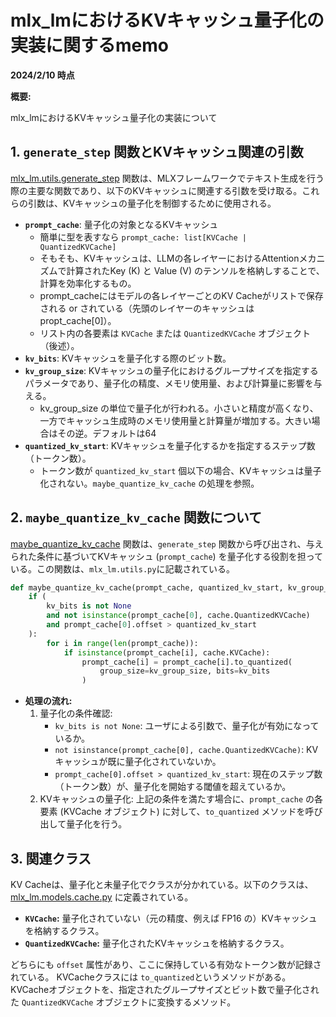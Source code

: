 # mlx_lmにおけるKVキャッシュ量子化の実装に関するmemo
**2024/2/10 時点**

**概要:**

mlx_lmにおけるKVキャッシュ量子化の実装について


## 1. `generate_step` 関数とKVキャッシュ関連の引数

[mlx_lm.utils.generate_step](https://github.com/ml-explore/mlx-examples/blob/1ced1b00ca9c2457fcbf0e54ffcffe58f53fb4fd/llms/mlx_lm/utils.py#L209) 関数は、MLXフレームワークでテキスト生成を行う際の主要な関数であり、以下のKVキャッシュに関連する引数を受け取る。これらの引数は、KVキャッシュの量子化を制御するために使用される。

*   **`prompt_cache`**: 量子化の対象となるKVキャッシュ
    *   簡単に型を表すなら `prompt_cache: list[KVCache | QuantizedKVCache]`
    *   そもそも、KVキャッシュは、LLMの各レイヤーにおけるAttentionメカニズムで計算されたKey (K) と Value (V) のテンソルを格納しすることで、計算を効率化するもの。
    *   prompt_cacheにはモデルの各レイヤーごとのKV Cacheがリストで保存される or されている（先頭のレイヤーのキャッシュはpropt_cache[0]）。
    *   リスト内の各要素は `KVCache` または `QuantizedKVCache` オブジェクト（後述）。
*   **`kv_bits`**: KVキャッシュを量子化する際のビット数。
*   **`kv_group_size`**: KVキャッシュの量子化におけるグループサイズを指定するパラメータであり、量子化の精度、メモリ使用量、および計算量に影響を与える。
    *   kv_group_size の単位で量子化が行われる。小さいと精度が高くなり、一方でキャッシュ生成時のメモリ使用量と計算量が増加する。大きい場合はその逆。デフォルトは64
*   **`quantized_kv_start`**: KVキャッシュを量子化するかを指定するステップ数（トークン数）。
    *   トークン数が `quantized_kv_start` 個以下の場合、KVキャッシュは量子化されない。`maybe_quantize_kv_cache` の処理を参照。

## 2. `maybe_quantize_kv_cache` 関数について

[maybe_quantize_kv_cache](https://github.com/ml-explore/mlx-examples/blob/1ced1b00ca9c2457fcbf0e54ffcffe58f53fb4fd/llms/mlx_lm/utils.py#L196) 関数は、`generate_step` 関数から呼び出され、与えられた条件に基づいてKVキャッシュ (`prompt_cache`) を量子化する役割を担っている。この関数は、`mlx_lm.utils.py`に記載されている。

```python
def maybe_quantize_kv_cache(prompt_cache, quantized_kv_start, kv_group_size, kv_bits):
    if (
        kv_bits is not None
        and not isinstance(prompt_cache[0], cache.QuantizedKVCache)
        and prompt_cache[0].offset > quantized_kv_start
    ):
        for i in range(len(prompt_cache)):
            if isinstance(prompt_cache[i], cache.KVCache):
                prompt_cache[i] = prompt_cache[i].to_quantized(
                    group_size=kv_group_size, bits=kv_bits
                )
```

*   **処理の流れ:**
    1.  量子化の条件確認:
        *   `kv_bits is not None`: ユーザによる引数で、量子化が有効になっているか。
        *   `not isinstance(prompt_cache[0], cache.QuantizedKVCache)`: KVキャッシュが既に量子化されていないか。
        *   `prompt_cache[0].offset > quantized_kv_start`: 現在のステップ数（トークン数）が、量子化を開始する閾値を超えているか。
    2.  KVキャッシュの量子化: 上記の条件を満たす場合に、`prompt_cache` の各要素 (KVCache オブジェクト) に対して、`to_quantized` メソッドを呼び出して量子化を行う。

## 3. 関連クラス

KV Cacheは、量子化と未量子化でクラスが分かれている。以下のクラスは、[mlx_lm.models.cache.py](https://github.com/ml-explore/mlx-examples/blob/main/llms/mlx_lm/models/cache.py) に定義されている。

*   **`KVCache`:** 量子化されていない（元の精度、例えば FP16 の）KVキャッシュを格納するクラス。
*   **`QuantizedKVCache`:** 量子化されたKVキャッシュを格納するクラス。

どちらにも `offset` 属性があり、ここに保持している有効なトークン数が記録されている。
KVCacheクラスには `to_quantized`というメソッドがある。KVCacheオブジェクトを、指定されたグループサイズとビット数で量子化された `QuantizedKVCache` オブジェクトに変換するメソッド。
